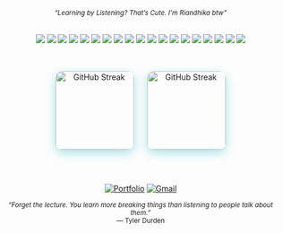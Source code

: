 <div align="center">
  
<sub><i>“Learning by Listening? That’s Cute. I'm Riandhika btw”</i></sub> 

<br/>
  
<div align="center">
  <img src="https://img.shields.io/badge/Python-3776AB?logo=python&logoColor=fff" />
  <img src="https://img.shields.io/badge/JavaScript-F7DF1E?logo=javascript&logoColor=000" />
  <img src="https://img.shields.io/badge/HTML-%23E34F26.svg?logo=html5&logoColor=white" />
  <img src="https://img.shields.io/badge/CSS-639?logo=css&logoColor=fff" />
  <img src="https://img.shields.io/badge/Sass-C69?logo=sass&logoColor=fff" />
  <img src="https://img.shields.io/badge/React-%2320232a.svg?logo=react&logoColor=%2361DAFB" />
  <img src="https://img.shields.io/badge/Redux-764ABC?logo=redux&logoColor=fff" />
  <img src="https://img.shields.io/badge/Tailwind%20CSS-%2338B2AC.svg?logo=tailwind-css&logoColor=white" />
  <img src="https://img.shields.io/badge/Vite-646CFF?logo=vite&logoColor=fff" />
  <img src="https://img.shields.io/badge/Node.js-6DA55F?logo=node.js&logoColor=white" />
  <img src="https://img.shields.io/badge/Express.js-%23404d59.svg?logo=express&logoColor=%2361DAFB" />
  <img src="https://img.shields.io/badge/MongoDB-%234ea94b.svg?logo=mongodb&logoColor=white" />
  <img src="https://img.shields.io/badge/Firebase-%23FF9900?logo=Firebase&logoColor=white" />
  <img src="https://img.shields.io/badge/Cloudinary-0089D6?logo=Cloudinary&logoColor=white" />
  <img src="https://img.shields.io/badge/npm-CB3837?logo=npm&logoColor=fff" />
  <img src="https://img.shields.io/badge/Postman-FF6C37.svg?logo=postman&logoColor=white" />
  <img src="https://img.shields.io/badge/Vercel-%23000000.svg?logo=vercel&logoColor=white" />
  <img src="https://img.shields.io/badge/Railway-000000.svg?logo=railway&logoColor=white" />
  <img src="https://img.shields.io/badge/GitHub-%23121011.svg?logo=github&logoColor=white" />
</div>

<br/>

  <div style="display: flex; flex-wrap: wrap; justify-content: center; gap: 24px; max-width: 1000px; margin: 30px auto;">
    <img
      src="https://streak-stats.demolab.com?user=Daffariandhika&theme=chartreuse-dark&hide_border=true"
      alt="GitHub Streak"
      height="140"
      style="border-radius: 12px; box-shadow: 0 6px 18px rgba(0, 173, 181, 0.35);"
    />
    <img
      src="https://github-readme-stats.vercel.app/api?username=Daffariandhika&theme=chartreuse-dark&hide_border=true&hide=contribs&rank_icon=github&include_all_commits=true&show=prs_merged_percentage&hide_title=true&show_icons=true&"
      alt="GitHub Streak"
      height="140"
      style="border-radius: 12px; box-shadow: 0 6px 18px rgba(0, 173, 181, 0.35);"
    />
  </div>

  <br/>
  
[![Portfolio](https://img.shields.io/badge/Portofolio-%23000000.svg?logo=vercel&logoColor=white)](https://bio-portfolio-five.vercel.app)
[![Gmail](https://img.shields.io/badge/Gmail-D14836?logo=gmail&logoColor=white)](mailto:muhammaddaffariandhika@gmail.com)

<div align="center">
  <sub><i>“Forget the lecture. You learn more breaking things than listening to people talk about them.”</i></sub>  
  <br/>
  <sub>— Tyler Durden</sub>
</div>

</div>
